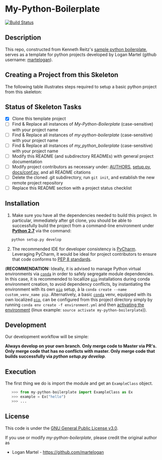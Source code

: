My-Python-Boilerplate
=================================================
[![Build Status](https://travis-ci.org/martelogan/my-python-boilerplate.svg?branch=master)](https://travis-ci.org/martelogan/my-python-boilerplate)

Description
-------------

This repo, constructed from Kenneth Reitz's [sample python boilerplate](https://github.com/kennethreitz/samplemod), serves as a template for python projects developed by Logan Martel (github username: [martelogan](https://github.com/martelogan)).

Creating a Project from this Skeleton
-------------

The following table illustrates steps required to setup a basic python project from this skeleton:

## Status of Skeleton Tasks

- [x] Clone this template project
- [ ] Find & Replace all instances of _My-Python-Boilerplate_ (case-sensitive) with your project name
- [ ] Find & Replace all instances of _my-python-boilerplate_ (case-sensitive) with your project name
- [ ] Find & Replace all instances of _my_python_boilerplate_ (case-sensitive) with your project name
- [ ] Modify this README (and subdirectory READMEs) with general project documentation
- [ ] Modify project contributors as necessary under: [AUTHORS](AUTHORS), [setup.py](setup.py), [docs/conf.py](docs/conf.py), and all README citations
- [ ] Delete the cloned .git subdirectory, run `git init`, and establish the new remote project repository
- [ ] Replace this README section with a project status checklist

Installation
-------------

1. Make sure you have all the dependencies needed to build this project. In particular, immediately after git clone, you should be able to successfully build 
the project from a command-line environment under **[Python 2.7](http://docs.python-guide.org/en/latest/starting/install/linux/)** 
via the command:
```bash
   python setup.py develop
```

2. The recommended IDE for developer consistency is [PyCharm](https://www.jetbrains.com/pycharm/). 
Leveraging PyCharm, it would be ideal for project contributors to ensure that code conforms to [PEP 8 standards](https://www.python.org/dev/peps/pep-0008/).

(**RECOMMENDATION:** Ideally, it is advised to manage Python virtual environments via [`conda`](https://docs.continuum.io/anaconda/) in order to safely segregate module dependencies. In this case, it is recommended to locallize [`pip`](https://pip.pypa.io/en/stable/installing/) installations during conda environment creation, to avoid dependency conflicts, by instantiating the environment with its own [`pip`](https://pip.pypa.io/en/stable/installing/) setup, à la `conda create --name custom_venv_name pip`. Alternatively, a basic [`conda`](https://docs.continuum.io/anaconda/) venv, equipped with its own localized [`pip`](https://pip.pypa.io/en/stable/installing/), can be configured from this project directory simply by running `conda env create -f environment.yml` and then [activating the environment](https://conda.io/docs/user-guide/tasks/manage-environments.html#activating-an-environment) (linux example: `source activate my-python-boilerplate`)).

Development
------------

Our development workflow will be simple:

**Always develop on your own branch. Only merge code to Master via PR's. Only merge code that has no conflicts with master. Only merge code that builds successfully via _python setup.py develop_**.

Execution
------------

The first thing we do is import the module and get an ``ExampleClass`` 
object.

```python
   >>> from my-python-boilerplate import ExampleClass as Ex
   >>> example = Ex("hello")
   >>> ...
```


License
-------

This code is under the [GNU General Public License v3.0](https://www.gnu.org/licenses/gpl-3.0.en.html).

If you use or modify _my-python-boilerplate_, please credit the original author as

* Logan Martel - https://github.com/martelogan
